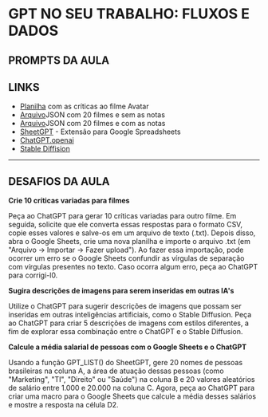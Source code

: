 # GPT NO SEU TRABALHO: FLUXOS E DADOS

## PROMPTS DA AULA

## LINKS

- [Planilha](https://docs.google.com/spreadsheets/d/1qnOo2Gm-AeOjyZMQygmtvKIxxIUFCN9R_sWwZYy4QHc/edit#gid=0) com as críticas ao filme Avatar
- [Arquivo](https://gist.github.com/fabriciocarraro/796e9e2f8fafac3712b33fc09c93c43e)JSON com 20 filmes e sem as notas 
- [Arquivo](https://gist.github.com/fabriciocarraro/a1760940faf23eb5a264c79732dc27ac)JSON com 20 filmes e com as notas
- [SheetGPT](https://sheetgpt.ai) - Extensão para Google Spreadsheets
- [ChatGPT.openai](https://chat.openai.com)
- [Stable Diffision](https://stablediffusionweb.com)

--- 

## DESAFIOS DA AULA

**Crie 10 críticas variadas para filmes**

Peça ao ChatGPT para gerar 10 críticas variadas para outro filme. Em seguida, solicite que ele converta essas respostas para o formato CSV, copie esses valores e salve-os em um arquivo de texto (.txt). Depois disso, abra o Google Sheets, crie uma nova planilha e importe o arquivo .txt (em "Arquivo -> Importar -> Fazer upload"). Ao fazer essa importação, pode ocorrer um erro se o Google Sheets confundir as vírgulas de separação com vírgulas presentes no texto. Caso ocorra algum erro, peça ao ChatGPT para corrigi-l0.

**Sugira descrições de imagens para serem inseridas em outras IA's**

Utilize o ChatGPT para sugerir descrições de imagens que possam ser inseridas em outras inteligências artificiais, como o Stable Diffusion. Peça ao ChatGPT para criar 5 descrições de imagens com estilos diferentes, a fim de explorar essa combinação entre o ChatGPT e o Stable Diffusion.

**Calcule a média salarial de pessoas com o Google Sheets e o ChatGPT**

Usando a função GPT_LIST() do SheetGPT, gere 20 nomes de pessoas brasileiras na coluna A, a área de atuação dessas pessoas (como "Marketing", "TI", "Direito" ou "Saúde") na coluna B e 20 valores aleatórios de salário entre 1.000 e 20.000 na coluna C. Agora, peça ao ChatGPT para criar uma macro para o Google Sheets que calcule a média desses salários e mostre a resposta na célula D2.
